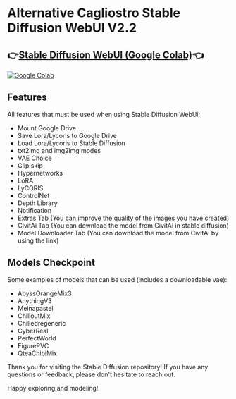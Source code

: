 # **Alternative Cagliostro Stable Diffusion WebUI V2.2**</p>
## 👉[Stable Diffusion WebUI (Google Colab)](https://colab.research.google.com/github/Diaz-AL/Alternative-StableDiffusion/blob/main/Alternative_Cagliostro_SD_V2_2.ipynb)👈
[![Google Colab](https://img.shields.io/badge/-Google%20Colab-blue?style=plastic&logo=google-colab&logoColor=orange)](https://colab.research.google.com/github/Diaz-AL/Alternative-StableDiffusion/blob/main/Alternative_Cagliostro_SD_V2_2.ipynb)

## Features
All features that must be used when using Stable Diffusion WebUi:
- Mount Google Drive
- Save Lora/Lycoris to Google Drive
- Load Lora/Lycoris to Stable Diffusion
- txt2img and img2img modes
- VAE Choice
- Clip skip
- Hypernetworks
- LoRA
- LyCORIS
- ControlNet
- Depth Library
- Notification
- Extras Tab (You can improve the quality of the images you have created)
- CivitAi Tab (You can download the model from CivitAi in stable diffusion)
- Model Downloader Tab (You can download the model from CivitAi by using the link)

## Models Checkpoint
Some examples of models that can be used (includes a downloadable vae):
- AbyssOrangeMix3
- AnythingV3
- Meinapastel
- ChilloutMix
- Chilledregeneric
- CyberReal
- PerfectWorld
- FigurePVC
- QteaChibiMix

Thank you for visiting the Stable Diffusion repository! If you have any questions or feedback, please don't hesitate to reach out.

Happy exploring and modeling!
